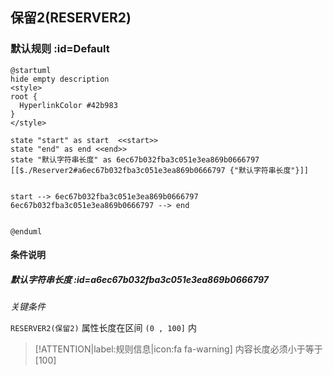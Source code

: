 ## 保留2(RESERVER2) <!-- {docsify-ignore-all} -->

   

### 默认规则 :id=Default

```plantuml
@startuml
hide empty description
<style>
root {
  HyperlinkColor #42b983
}
</style>

state "start" as start  <<start>>
state "end" as end <<end>>
state "默认字符串长度" as 6ec67b032fba3c051e3ea869b0666797 [[$./Reserver2#a6ec67b032fba3c051e3ea869b0666797 {"默认字符串长度"}]]


start --> 6ec67b032fba3c051e3ea869b0666797 
6ec67b032fba3c051e3ea869b0666797 --> end 


@enduml
```

#### 条件说明

##### 默认字符串长度 :id=a6ec67b032fba3c051e3ea869b0666797


*关键条件*


`RESERVER2(保留2)` 属性长度在区间 `(0 , 100]` 内

> [!ATTENTION|label:规则信息|icon:fa fa-warning]
> 内容长度必须小于等于[100]







